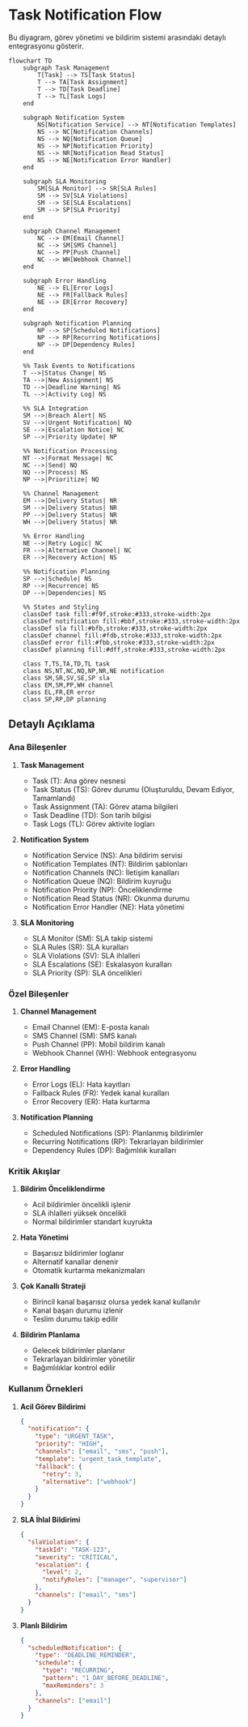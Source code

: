 # Task Notification Flow

Bu diyagram, görev yönetimi ve bildirim sistemi arasındaki detaylı entegrasyonu gösterir.

```mermaid
flowchart TD
    subgraph Task Management
        T[Task] --> TS[Task Status]
        T --> TA[Task Assignment]
        T --> TD[Task Deadline]
        T --> TL[Task Logs]
    end

    subgraph Notification System
        NS[Notification Service] --> NT[Notification Templates]
        NS --> NC[Notification Channels]
        NS --> NQ[Notification Queue]
        NS --> NP[Notification Priority]
        NS --> NR[Notification Read Status]
        NS --> NE[Notification Error Handler]
    end

    subgraph SLA Monitoring
        SM[SLA Monitor] --> SR[SLA Rules]
        SM --> SV[SLA Violations]
        SM --> SE[SLA Escalations]
        SM --> SP[SLA Priority]
    end

    subgraph Channel Management
        NC --> EM[Email Channel]
        NC --> SM[SMS Channel]
        NC --> PP[Push Channel]
        NC --> WH[Webhook Channel]
    end

    subgraph Error Handling
        NE --> EL[Error Logs]
        NE --> FR[Fallback Rules]
        NE --> ER[Error Recovery]
    end

    subgraph Notification Planning
        NP --> SP[Scheduled Notifications]
        NP --> RP[Recurring Notifications]
        NP --> DP[Dependency Rules]
    end

    %% Task Events to Notifications
    T -->|Status Change| NS
    TA -->|New Assignment| NS
    TD -->|Deadline Warning| NS
    TL -->|Activity Log| NS

    %% SLA Integration
    SM -->|Breach Alert| NS
    SV -->|Urgent Notification| NQ
    SE -->|Escalation Notice| NC
    SP -->|Priority Update| NP

    %% Notification Processing
    NT -->|Format Message| NC
    NC -->|Send| NQ
    NQ -->|Process| NS
    NP -->|Prioritize| NQ

    %% Channel Management
    EM -->|Delivery Status| NR
    SM -->|Delivery Status| NR
    PP -->|Delivery Status| NR
    WH -->|Delivery Status| NR

    %% Error Handling
    NE -->|Retry Logic| NC
    FR -->|Alternative Channel| NC
    ER -->|Recovery Action| NS

    %% Notification Planning
    SP -->|Schedule| NS
    RP -->|Recurrence| NS
    DP -->|Dependencies| NS

    %% States and Styling
    classDef task fill:#f9f,stroke:#333,stroke-width:2px
    classDef notification fill:#bbf,stroke:#333,stroke-width:2px
    classDef sla fill:#bfb,stroke:#333,stroke-width:2px
    classDef channel fill:#fdb,stroke:#333,stroke-width:2px
    classDef error fill:#fbb,stroke:#333,stroke-width:2px
    classDef planning fill:#dff,stroke:#333,stroke-width:2px
    
    class T,TS,TA,TD,TL task
    class NS,NT,NC,NQ,NP,NR,NE notification
    class SM,SR,SV,SE,SP sla
    class EM,SM,PP,WH channel
    class EL,FR,ER error
    class SP,RP,DP planning
```

## Detaylı Açıklama

### Ana Bileşenler

1. **Task Management**
   - Task (T): Ana görev nesnesi
   - Task Status (TS): Görev durumu (Oluşturuldu, Devam Ediyor, Tamamlandı)
   - Task Assignment (TA): Görev atama bilgileri
   - Task Deadline (TD): Son tarih bilgisi
   - Task Logs (TL): Görev aktivite logları

2. **Notification System**
   - Notification Service (NS): Ana bildirim servisi
   - Notification Templates (NT): Bildirim şablonları
   - Notification Channels (NC): İletişim kanalları
   - Notification Queue (NQ): Bildirim kuyruğu
   - Notification Priority (NP): Önceliklendirme
   - Notification Read Status (NR): Okunma durumu
   - Notification Error Handler (NE): Hata yönetimi

3. **SLA Monitoring**
   - SLA Monitor (SM): SLA takip sistemi
   - SLA Rules (SR): SLA kuralları
   - SLA Violations (SV): SLA ihlalleri
   - SLA Escalations (SE): Eskalasyon kuralları
   - SLA Priority (SP): SLA öncelikleri

### Özel Bileşenler

1. **Channel Management**
   - Email Channel (EM): E-posta kanalı
   - SMS Channel (SM): SMS kanalı
   - Push Channel (PP): Mobil bildirim kanalı
   - Webhook Channel (WH): Webhook entegrasyonu

2. **Error Handling**
   - Error Logs (EL): Hata kayıtları
   - Fallback Rules (FR): Yedek kanal kuralları
   - Error Recovery (ER): Hata kurtarma

3. **Notification Planning**
   - Scheduled Notifications (SP): Planlanmış bildirimler
   - Recurring Notifications (RP): Tekrarlayan bildirimler
   - Dependency Rules (DP): Bağımlılık kuralları

### Kritik Akışlar

1. **Bildirim Önceliklendirme**
   - Acil bildirimler öncelikli işlenir
   - SLA ihlalleri yüksek öncelikli
   - Normal bildirimler standart kuyrukta

2. **Hata Yönetimi**
   - Başarısız bildirimler loglanır
   - Alternatif kanallar denenir
   - Otomatik kurtarma mekanizmaları

3. **Çok Kanallı Strateji**
   - Birincil kanal başarısız olursa yedek kanal kullanılır
   - Kanal başarı durumu izlenir
   - Teslim durumu takip edilir

4. **Bildirim Planlama**
   - Gelecek bildirimler planlanır
   - Tekrarlayan bildirimler yönetilir
   - Bağımlılıklar kontrol edilir

### Kullanım Örnekleri

1. **Acil Görev Bildirimi**
   ```json
   {
     "notification": {
       "type": "URGENT_TASK",
       "priority": "HIGH",
       "channels": ["email", "sms", "push"],
       "template": "urgent_task_template",
       "fallback": {
         "retry": 3,
         "alternative": ["webhook"]
       }
     }
   }
   ```

2. **SLA İhlal Bildirimi**
   ```json
   {
     "slaViolation": {
       "taskId": "TASK-123",
       "severity": "CRITICAL",
       "escalation": {
         "level": 2,
         "notifyRoles": ["manager", "supervisor"]
       },
       "channels": ["email", "sms"]
     }
   }
   ```

3. **Planlı Bildirim**
   ```json
   {
     "scheduledNotification": {
       "type": "DEADLINE_REMINDER",
       "schedule": {
         "type": "RECURRING",
         "pattern": "1_DAY_BEFORE_DEADLINE",
         "maxReminders": 3
       },
       "channels": ["email"]
     }
   }
   ```
``` 